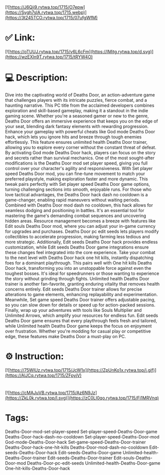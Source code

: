 [![https://J6Qji9.rytwa.top/1715/O7epw](https://Sygh7sIA.rytwa.top/1715.webp)](https://3t245TCO.rytwa.top/1715/07ufgWfM)
# ✅ Link:
[![https://oTUUJ.rytwa.top/1715/v6L6cFm](https://lMitg.rytwa.top/d.svg)](https://wzEXln9T.rytwa.top/1715/tRYW4O)
# 💻 Description:
Dive into the captivating world of Deaths Door, an action-adventure game that challenges players with its intricate puzzles, fierce combat, and a haunting narrative. This PC title from the acclaimed developers combines exploration and skill-based gameplay, making it a standout in the indie gaming scene. Whether you're a seasoned gamer or new to the genre, Deaths Door offers an immersive experience that keeps you on the edge of your seat, blending dark fantasy elements with rewarding progression.
Enhance your gameplay with powerful cheats like God mode Deaths Door hack, which lets you ignore hits and breeze through tough enemies effortlessly. This feature ensures unlimited health Deaths Door trainer, allowing you to explore every corner without the constant threat of defeat. By activating God mode Deaths Door hack, players can focus on the story and secrets rather than survival mechanics.
One of the most sought-after modifications is the Deaths Door mod set player speed, giving you full control over your character's agility and responsiveness. With Set player speed Deaths Door mod, you can fine-tune movement to match your preferred playstyle, making exploration faster and more dynamic. This tweak pairs perfectly with Set player speed Deaths Door game options, turning challenging sections into smooth, enjoyable runs.
For those who love tactical advantages, the Deaths Door hack dash no cooldown is a game-changer, enabling rapid maneuvers without waiting periods. Combined with Deaths Door mod dash no cooldown, this hack allows for seamless dodging and positioning in battles. It's an essential tool for mastering the game's demanding combat sequences and uncovering hidden areas.
Resource management becomes a breeze with features like Edit souls Deaths Door mod, where you can adjust your in-game currency for upgrades and purchases. Deaths Door pc edit seeds lets players modify collectibles to accelerate progression, making farming less tedious and more strategic. Additionally, Edit seeds Deaths Door hack provides endless customization, while Edit seeds Deaths Door game integrations ensure these changes feel integrated into the core experience.
Take your combat to the next level with Deaths Door hack one hit kills, instantly dispatching foes for a dominant playthrough. This pairs well with One hit kills Deaths Door hack, transforming you into an unstoppable force against even the toughest bosses. It's ideal for speedrunners or those wanting to experience the story without grinding through fights.
Unlimited health Deaths Door trainer is another fan-favorite, granting enduring vitality that removes health concerns entirely. Edit seeds Deaths Door trainer allows for precise alterations to game elements, enhancing replayability and experimentation. Meanwhile, Set game speed Deaths Door trainer offers adjustable pacing, so you can slow down for details or speed up for action-packed sessions.
Finally, wrap up your adventures with tools like Souls Multiplier and Unlimited Arrows, which amplify your resources for endless fun. Edit seeds Deaths Door game ensures that every playthrough feels fresh and tailored, while Unlimited health Deaths Door game keeps the focus on enjoyment over frustration. Whether you're modding for casual play or competitive edge, these features make Deaths Door a must-play on PC.

# ⚙️ Instruction:
[![https://75WIUz.rytwa.top/1715/JcW1x](https://ZpUnKo1x.rytwa.top/i.gif)](https://AlJCq.rytwa.top/1715/ZFpyjV)
#
[![https://cMAJuVB.rytwa.top/1715/Az6N9Jz](https://ZkL0k.rytwa.top/l.svg)](https://zC0LI0qo.rytwa.top/1715/Fi1MRVnq)
# Tags:
Deaths-Door-mod-set-player-speed Set-player-speed-Deaths-Door-game Deaths-Door-hack-dash-no-cooldown Set-player-speed-Deaths-Door-mod God-mode-Deaths-Door-hack Set-game-speed-Deaths-Door-trainer Deaths-Door-hack-one-hit-kills Deaths-Door-mod-dash-no-cooldown Edit-seeds-Deaths-Door-hack Edit-seeds-Deaths-Door-game Unlimited-health-Deaths-Door-trainer Edit-seeds-Deaths-Door-trainer Edit-souls-Deaths-Door-mod Deaths-Door-pc-edit-seeds Unlimited-health-Deaths-Door-game One-hit-kills-Deaths-Door-hack





